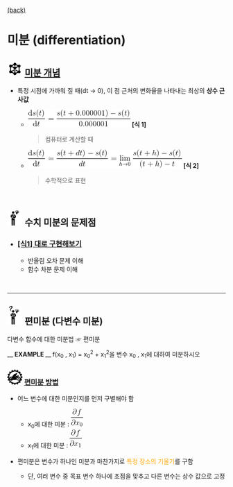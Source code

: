 [(back)]()

# 미분 (differentiation)

## <img src="definition.png" width=35> [미분 개념](https://blog.naver.com/cheeryun/221453596358)
* 특정 시점에 가까워 질 때(dt → 0), 이 점 근처의 변화율을 나타내는 최상의 <b>상수 근사값</b> <br/>

    * <img  src="diff.gif" >   <b>[식 1]</b> <br/> 
        > 컴퓨터로 계산할 때 

    * <img src="diff_math.gif"> <b>[식 2]</b> <br/>
        > 수학적으로 표현 


<br/>

## <img src="meeting_problem.png" width=35> 수치 미분의 문제점 

* ###   [[식1] 대로 구현해보기](https://github.com/DoranLyong/DL_coding_master/tree/master/Self_tutorial/3_learning/MNIST_learning/4_renew-parameter/1_diff/1_diff_eq)
    * 반올림 오차 문제 이해
    * 함수 차분 문제 이해 

<br/>

***

## <img src="6_but_why.png" width=35> 편미분 (다변수 미분)
 다변수 함수에 대한 미분법 ☞ 편미분 
    
<b>__ EXAMPLE __ </b> f(x<sub>0</sub> ,  x<sub>1</sub>) = x<sub>0</sub><sup>2</sup> + x<sub>1</sub><sup>2</sup>을 변수 x<sub>0</sub> , x<sub>1</sub>에 대하여 미분하시오 


### <img src="5_how_to_do.png" width=35> [편미분 방법](https://github.com/DoranLyong/DL_coding_master/tree/master/Self_tutorial/3_learning/MNIST_learning/4_renew-parameter/1_diff/2_partial_deriv)
* 어느 변수에 대한 미분인지를 먼저 구별해야 함 
    * x<sub>0</sub>에 대한 미분 :   <img src="partial_x0.gif" >
    * x<sub>1</sub>에 대한 미분 : <img src="partial_x1.gif">

* 편미분은 변수가 하나인 미분과 마찬가지로 <span style="color:orange"> 특정 장소의 기울기</span>를 구함 
    * 단, 여러 변수 중 목표 변수 하나에 초점을 맞추고 다른 변수는 상수 값으로 고정 


